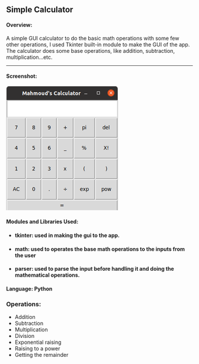 ## Simple Calculator

#### Overview:
A simple GUI calculator to do the basic math operations with some few  other operations, I used Tkinter built-in module to make the GUI of the app. The calculator does some base operations, like addition, subtraction, multiplication...etc.
***
#### Screenshot:
![](https://github.com/MahmoudAbdullah99/Personal-Projects/blob/Master/Simple%20Calculator/img/img_1.png)
#### Modules and Libraries Used:
* #### tkinter: used in making the gui to the app.
* #### math: used to operates the base math operations to the inputs from the user
* #### parser: used to parse the input before handling it and doing the mathematical operations.
#### Language: Python
### Operations:
* Addition
* Subtraction
* Multiplication
* Division
* Exponential raising
* Raising to a power
* Getting the remainder
